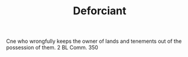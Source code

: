 ---
title: Deforciant
letter: D
permalink: "/definitions/bld-deforciant.html"
body: Cne who wrongfully keeps the owner of lands and tenements out of the possession
  of them. 2 BL Comm. 350
published_at: '2018-07-07'
source: Black's Law Dictionary 2nd Ed (1910)
layout: post
---